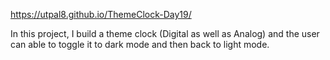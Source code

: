 https://utpal8.github.io/ThemeClock-Day19/

 In this project, I build a theme clock (Digital as well as Analog) and the user can able to toggle it to dark mode and then back to light mode.
